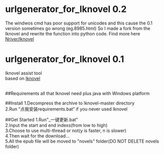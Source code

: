 # urlgenerator_for_lknovel 0.2
The windwos cmd has poor support for unicodes and this cause the 0.1 version sometimes go wrong (eg.8985.html)
So I made a fork from the lknovel and rewrite the function into python code.
Find more here [Nriver/lknovel](https://github.com/Nriver/lknovel)
# urlgenerator_for_lknovel 0.1
lknovel assist tool<br />
based on [lknovel](https://github.com/bebound/lknovel)<br /><br />

##Requirements
all that lknovel need plus java with Windows platform

##Install
1.Decompress the archive to lknovel-master directory<br />
2.Run ”点我安装requirements.bat“ if you never used lknovel<br />

##Get Started
1.Run"_一键更新.bat"<br />
2.Input the start and end indexs(from low to high)<br />
3.Choose to use multi-thread or not(y is faster, n is slower) <br />
4.Then wait for the download...<br />
5.All the epub file will be moved to "novels" folder(DO NOT DELETE novels folder)
